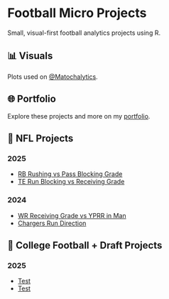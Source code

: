 # Football Micro Projects

Small, visual-first football analytics projects using R.

## 📊 Visuals
Plots used on [@Matochalytics](https://twitter.com/Matochalytics).

## 🌐 Portfolio  
Explore these projects and more on my [portfolio](https://aydenmatocha.github.io/projects).

## 📂 NFL Projects
### 2025
- [RB Rushing vs Pass Blocking Grade](NFL/RB-Rushing-PB-Grade)
- [TE Run Blocking vs Receiving Grade](NFL/TE-Receiving-Blocking-Grade)
### 2024
- [WR Receiving Grade vs YPRR in Man](NFL/WR-Grade-YPRR-Man)
- [Chargers Run Direction](NFL/ChargersRunDirection_2024)

## 📂 College Football + Draft Projects
### 2025
- [Test](college/2024_p5_qbs_epa_vs_ayards.R)
- [Test](college/freshman_rb_performance_trends.R)